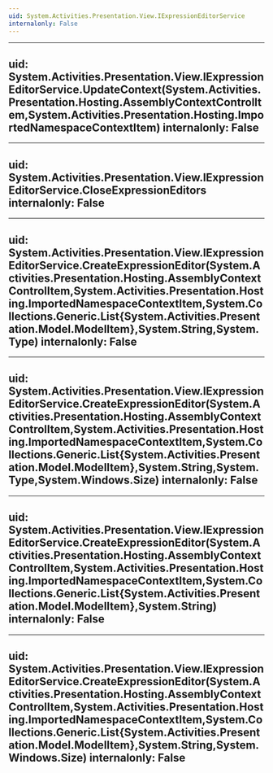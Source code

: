 ```yaml
---
uid: System.Activities.Presentation.View.IExpressionEditorService
internalonly: False
---
```


---
uid: System.Activities.Presentation.View.IExpressionEditorService.UpdateContext(System.Activities.Presentation.Hosting.AssemblyContextControlItem,System.Activities.Presentation.Hosting.ImportedNamespaceContextItem)
internalonly: False
---

---
uid: System.Activities.Presentation.View.IExpressionEditorService.CloseExpressionEditors
internalonly: False
---

---
uid: System.Activities.Presentation.View.IExpressionEditorService.CreateExpressionEditor(System.Activities.Presentation.Hosting.AssemblyContextControlItem,System.Activities.Presentation.Hosting.ImportedNamespaceContextItem,System.Collections.Generic.List{System.Activities.Presentation.Model.ModelItem},System.String,System.Type)
internalonly: False
---

---
uid: System.Activities.Presentation.View.IExpressionEditorService.CreateExpressionEditor(System.Activities.Presentation.Hosting.AssemblyContextControlItem,System.Activities.Presentation.Hosting.ImportedNamespaceContextItem,System.Collections.Generic.List{System.Activities.Presentation.Model.ModelItem},System.String,System.Type,System.Windows.Size)
internalonly: False
---

---
uid: System.Activities.Presentation.View.IExpressionEditorService.CreateExpressionEditor(System.Activities.Presentation.Hosting.AssemblyContextControlItem,System.Activities.Presentation.Hosting.ImportedNamespaceContextItem,System.Collections.Generic.List{System.Activities.Presentation.Model.ModelItem},System.String)
internalonly: False
---

---
uid: System.Activities.Presentation.View.IExpressionEditorService.CreateExpressionEditor(System.Activities.Presentation.Hosting.AssemblyContextControlItem,System.Activities.Presentation.Hosting.ImportedNamespaceContextItem,System.Collections.Generic.List{System.Activities.Presentation.Model.ModelItem},System.String,System.Windows.Size)
internalonly: False
---
